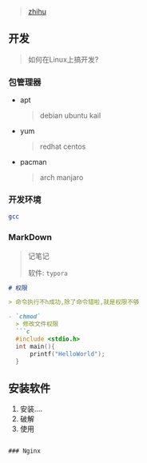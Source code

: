 <!-- 
title: 05-Linux能干什么
sort: 
--> 

> [zhihu](https://zhihu.com/search?q=linux能干什么&utm_content=search_suggestion&type=content)

## 开发

> 如何在Linux上搞开发?

### 包管理器

- apt

  > debian ubuntu kail

- yum

  > redhat centos

- pacman

  > arch manjaro

### 开发环境

```bash
gcc 
```

### MarkDown

> 记笔记
>
> 软件: `typora`

```markdown
# 权限

> 命令执行不h成功,除了命令错啦,就是权限不够

- `chmod`
  > 修改文件权限
  ```c
  #include <stdio.h>
  int main(){
      printf("HelloWorld");
  }
  ```

## 安装软件

1. 安装....
2. 破解
3. 使用
```

### Nginx

